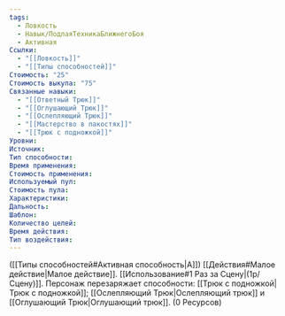 ```yaml
---
tags:
  - Ловкость
  - Навык/ПодлаяТехникаБлижнегоБоя
  - Активная
Ссылки:
  - "[[Ловкость]]"
  - "[[Типы способностей]]"
Стоимость: "25"
Стоимость выкупа: "75"
Связанные навыки:
  - "[[Ответный Трюк]]"
  - "[[Оглушающий Трюк]]"
  - "[[Ослепляющий Трюк]]"
  - "[[Мастерство в пакостях]]"
  - "[[Трюк с подножкой]]"
Уровни:
Источник:
Тип способности:
Время применения:
Стоимость применения:
Используемый пул:
Стоимость пула:
Характеристики:
Дальность:
Шаблон:
Количество целей:
Время действия:
Тип воздействия:
---
```

([[Типы способностей#Активная способность|А]]) [[Действия#Малое действие|Малое действие]]. [[Использование#1 Раз за Сцену|(1р/Сцену)]]. Персонаж перезаряжает способности: [[Трюк с подножкой|Трюк с подножкой]]; [[Ослепляющий Трюк|Ослепляющий трюк]] и [[Оглушающий Трюк|Оглушающий трюк]]. (0 Ресурсов)